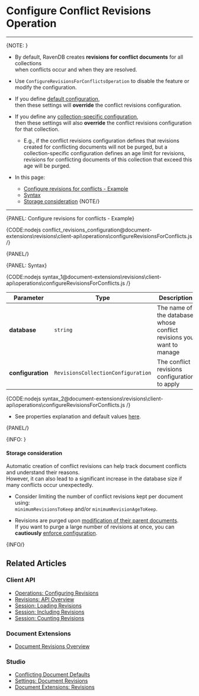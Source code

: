 ﻿# Configure Conflict Revisions Operation

---

{NOTE: }

* By default, RavenDB creates **revisions for conflict documents** for all collections  
  when conflicts occur and when they are resolved.  

* Use `ConfigureRevisionsForConflictsOperation` to disable the feature or modify the configuration. 

* If you define [default configuration](../../../../studio/database/settings/document-revisions#define-default-configuration),  
  then these settings will **override** the conflict revisions configuration.  

* If you define any [collection-specific configuration](../../../../studio/database/settings/document-revisions#define-collection-specific-configuration),  
  then these settings will also **override** the conflict revisions configuration for that collection.  
   * E.g., if the conflict revisions configuration defines that revisions created for conflicting documents will not be purged, 
     but a collection-specific configuration defines an age limit for revisions,  
     revisions for conflicting documents of this collection that exceed this age will be purged.  

* In this page:  
  * [Configure revisions for conflicts - Example](../../../../document-extensions/revisions/client-api/operations/conflict-revisions-configuration#configure-revisions-for-conflicts---example)
  * [Syntax](../../../../document-extensions/revisions/client-api/operations/conflict-revisions-configuration#syntax)
  * [Storage consideration](../../../../document-extensions/revisions/client-api/operations/conflict-revisions-configuration#storage-consideration)
{NOTE/}

---

{PANEL: Configure revisions for conflicts - Example}

{CODE:nodejs conflict_revisions_configuration@document-extensions\revisions\client-api\operations\configureRevisionsForConflicts.js /}

{PANEL/}

{PANEL: Syntax} 

{CODE:nodejs syntax_1@document-extensions\revisions\client-api\operations\configureRevisionsForConflicts.js /}

| Parameter | Type | Description |
| - | - | - |
| **database** | `string` | The name of the database whose conflict revisions you want to manage |
| **configuration** | `RevisionsCollectionConfiguration` | The conflict revisions configuration to apply |

{CODE:nodejs syntax_2@document-extensions\revisions\client-api\operations\configureRevisionsForConflicts.js /}

* See properties explanation and default values [here](../../../../document-extensions/revisions/client-api/operations/configure-revisions#revisions-collection-configuration-object).

{PANEL/}

{INFO: }

#### Storage consideration 

Automatic creation of conflict revisions can help track document conflicts and understand their reasons.  
However, it can also lead to a significant increase in the database size if many conflicts occur unexpectedly.  

* Consider limiting the number of conflict revisions kept per document using:  
  `minimumRevisionsToKeep` and/or `minimumRevisionAgeToKeep`.  

* Revisions are purged upon [modification of their parent documents](../../../../document-extensions/revisions/overview#revisions-configuration-execution).  
  If you want to purge a large number of revisions at once, you can **cautiously** [enforce configuration](../../../../studio/database/settings/document-revisions#enforce-configuration).  

{INFO/}

## Related Articles

### Client API

* [Operations: Configuring Revisions](../../../../document-extensions/revisions/client-api/operations/configure-revisions)  
* [Revisions: API Overview](../../../../document-extensions/revisions/client-api/overview)  
* [Session: Loading Revisions](../../../../document-extensions/revisions/client-api/session/loading)  
* [Session: Including Revisions](../../../../document-extensions/revisions/client-api/session/including)  
* [Session: Counting Revisions](../../../../document-extensions/revisions/client-api/session/counting)  

### Document Extensions

* [Document Revisions Overview](../../../../document-extensions/revisions/overview)  

### Studio

* [Conflicting Document Defaults](../../../../studio/database/settings/document-revisions#editing-the-conflicting-document-defaults)  
* [Settings: Document Revisions](../../../../studio/database/settings/document-revisions)  
* [Document Extensions: Revisions](../../../../studio/database/document-extensions/revisions)  
